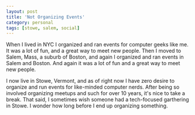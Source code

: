 ```yaml
---
layout: post
title: 'Not Organizing Events'
category: personal
tags: [stowe, salem, social]
---
```

When I lived in NYC I organized and ran events for computer geeks like me. It was a lot of fun, and a great way to meet new people. Then I moved to Salem, Mass, a suburb of Boston, and again I organized and ran events in Salem and Boston. And again it was a lot of fun and a great way to meet new people.

I now live in Stowe, Vermont, and as of right now I have zero desire to organize and run events for like-minded computer nerds. After being so involved organizing meetups and such for over 10 years, it's nice to take a break. That said, I sometimes wish someone had a tech-focused garthering in Stowe. I wonder how long before I end up organizing something.
